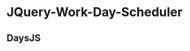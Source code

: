 # JQuery-Work-Day-Scheduler

## DaysJS

<script
      src="https://cdn.jsdelivr.net/npm/dayjs@1.11.3/dayjs.min.js"
      integrity="sha256-iu/zLUB+QgISXBLCW/mcDi/rnf4m4uEDO0wauy76x7U="
      crossorigin="anonymous"
    ></script>
